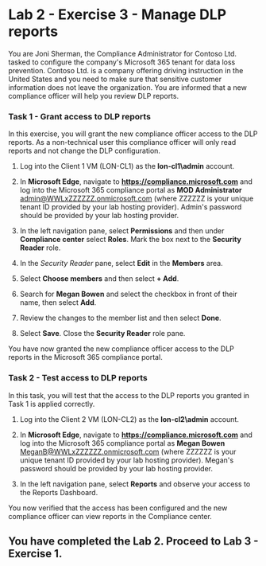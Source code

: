 # Lab 2 - Exercise 3 - Manage DLP reports

You are Joni Sherman, the Compliance Administrator for Contoso Ltd. tasked to configure the company's Microsoft 365 tenant for data loss prevention. Contoso Ltd. is a company offering driving instruction in the United States and you need to make sure that sensitive customer information does not leave the organization. You are informed that a new compliance officer will help you review DLP reports.

### Task 1 - Grant access to DLP reports

In this exercise, you will grant the new compliance officer access to the DLP reports. As a non-technical user this compliance officer will only read reports and not change the DLP configuration.

1. Log into the Client 1 VM (LON-CL1) as the **lon-cl1\admin** account.

2. In **Microsoft Edge**, navigate to **https://compliance.microsoft.com** and log into the Microsoft 365 compliance portal as **MOD Administrator** admin@WWLxZZZZZZ.onmicrosoft.com (where ZZZZZZ is your unique tenant ID provided by your lab hosting provider).  Admin's password should be provided by your lab hosting provider.

3. In the left navigation pane, select **Permissions** and then under **Compliance center** select **Roles**.  Mark the box next to the **Security Reader** role.

4. In the *Security Reader* pane, select **Edit** in the **Members** area.

5. Select **Choose members** and then select **+ Add**.

6. Search for **Megan Bowen** and select the checkbox in front of their name, then select **Add**.

7. Review the changes to the member list and then select **Done**.

8. Select **Save**. Close the **Security Reader** role pane.

You have now granted the new compliance officer access to the DLP reports in the Microsoft 365 compliance portal.

### Task 2 - Test access to DLP reports

In this task, you will test that the access to the DLP reports you granted in Task 1 is applied correctly.

1. Log into the Client 2 VM (LON-CL2) as the **lon-cl2\admin** account.

2. In **Microsoft Edge**, navigate to **https://compliance.microsoft.com** and log into the Microsoft 365 compliance portal as **Megan Bowen** MeganB@WWLxZZZZZZ.onmicrosoft.com (where ZZZZZZ is your unique tenant ID provided by your lab hosting provider).  Megan's password should be provided by your lab hosting provider.

3. In the left navigation pane, select **Reports** and observe your access to the Reports Dashboard.

You now verified that the access has been configured and the new compliance officer can view reports in the Compliance center.

## You have completed the Lab 2. Proceed to Lab 3 - Exercise 1.
